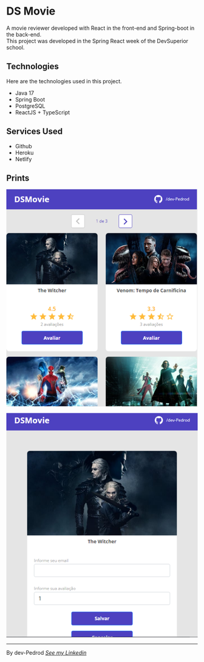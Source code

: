# DS Movie
A movie reviewer developed with React in the front-end and Spring-boot in the back-end. <br>
This project was developed in the Spring React week of the DevSuperior school.

## Technologies

Here are the technologies used in this project.

* Java 17
* Spring Boot
* PostgreSQL
* ReactJS + TypeScript

## Services Used

* Github
* Heroku
* Netlify

## Prints

![home](https://github.com/dev-Pedrod/DS-Movie/blob/readme/redImages/Filmes.PNG)

![toEvaluate](https://github.com/dev-Pedrod/DS-Movie/blob/readme/redImages/Avaliar.PNG)

---

By dev-Pedrod  [*See my Linkedin*](https://www.linkedin.com/in/pedrooliveiradev/)

